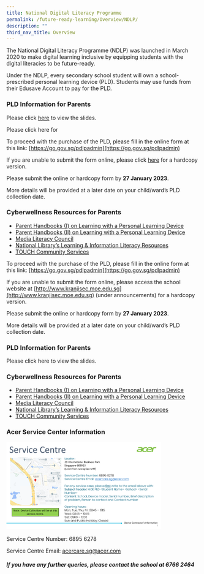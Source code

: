```yaml
---
title: National Digital Literacy Programme
permalink: /future-ready-learning/Overview/NDLP/
description: ""
third_nav_title: Overview
---
```

The National Digital Literacy Programme (NDLP) was launched in March 2020 to make digital learning inclusive by equipping students with the digital literacies to be future-ready.

Under the NDLP, every secondary school student will own a school-prescribed personal learning device (PLD). Students may use funds from their Edusave Account to pay for the PLD.

### PLD Information for Parents

Please click [here](/files/KSS%20NDLP%20Parent%20Engagement%20Slides%202023.pdf) to view the slides.

Please click here for

To proceed with the purchase of the PLD, please fill in the online form at this link: 
[https://go.gov.sg/pdlpadmin](https://go.gov.sg/pdlpadmin) 

If you are unable to submit the form online, please click [here](/files/2023ADM002%20National%20Digital%20Literacy%20Programme%20(NDLP).pdf) for a hardcopy version.

Please submit the online or hardcopy form by **27 January 2023**.

More details will be provided at a later date on your child/ward’s PLD collection date.

### Cyberwellness Resources for Parents

*   [Parent Handbooks (I) on Learning with a Personal Learning Device ](/files/Parent%20Handbook%20(I)%20on%20Learning%20with%20a%20PLD_2023.pdf)
*   [Parent Handbooks (II) on Learning with a Personal Learning Device ](/files/Parent%20Handbook%20(II)%20on%20Learning%20with%20a%20PLD_2023.pdf)
*   [Media Literacy Council](https://go.gov.sg/better-internet-sg)
*   [National Library’s Learning & Information Literacy Resources](https://sure.nlb.gov.sg/)
*   [TOUCH Community Services](https://www.help123.sg/)


To proceed with the purchase of the PLD, please fill in the online form at this link: 
[https://go.gov.sg/pdlpadmin](https://go.gov.sg/pdlpadmin) 

If you are unable to submit the form online, please access the school website at 
[http://www.kranjisec.moe.edu.sg](http://www.kranjisec.moe.edu.sg) (under announcements) for a hardcopy version.

Please submit the online or hardcopy form by **27 January 2023**.

More details will be provided at a later date on your child/ward’s PLD collection date.

### PLD Information for Parents

Please click here to view the slides.

### Cyberwellness Resources for Parents

*   [Parent Handbooks (I) on Learning with a Personal Learning Device ](/files/Parent%20Handbook%20(I)%20on%20Learning%20with%20a%20PLD_2023.pdf)
*   [Parent Handbooks (II) on Learning with a Personal Learning Device ](/files/Parent%20Handbook%20(II)%20on%20Learning%20with%20a%20PLD_2023.pdf)
*   [Media Literacy Council](https://go.gov.sg/better-internet-sg)
*   [National Library’s Learning & Information Literacy Resources](https://sure.nlb.gov.sg/)
*   [TOUCH Community Services](https://www.help123.sg/)

### Acer Service Center Information

<img src="/images/NDLP4.jpg" 
     style="width:80%">

Service Centre Number: 6895 6278

Service Centre Email: [acercare.sg@acer.com](mailto:acercare.sg@acer.com)

##### If you have any further queries, please contact the school at **6766 2464**